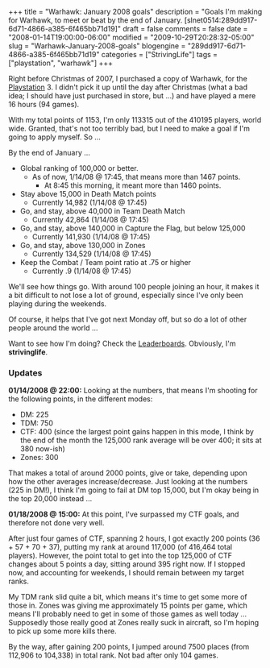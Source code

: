 +++
title = "Warhawk: January 2008 goals"
description = "Goals I'm making for Warhawk, to meet or beat by the end of January. [slnet0514:289dd917-6d71-4866-a385-6f465bb71d19]"
draft = false
comments = false
date = "2008-01-14T19:00:00-06:00"
modified = "2009-10-29T20:28:32-05:00"
slug = "Warhawk-January-2008-goals"
blogengine = "289dd917-6d71-4866-a385-6f465bb71d19"
categories = ["StrivingLife"]
tags = ["playstation", "warhawk"]
+++

<p>Right before Christmas of 2007, I purchased a copy of Warhawk, for the <a href="http://jamesrskemp.net/video_games.xml" target="_blank">Playstation</a> 3. I didn't pick it up until the day after Christmas (what a bad idea; I should have just purchased in store, but ...) and have played a mere 16 hours (94 games).</p>
<p>With my total points of 1153, I'm only 113315 out of the 410195 players, world wide. Granted, that's not too terribly bad, but I need to make a goal if I'm going to apply myself. So ...</p>
<p>By the end of January ...</p>
<ul>
<li>
<div>Global ranking of 100,000 or better.</div>
<ul>
<li>
<div>As of now, 1/14/08 @ 17:45, that means more than 1467 points.</div>
<ul>
<li>
<div>At 8:45 this morning, it meant more than 1460 points.</div>
</li>
</ul>
</li>
</ul>
</li>
<li>
<div>Stay above 15,000 in Death Match points</div>
<ul>
<li>
<div>Currently 14,982 (1/14/08 @ 17:45)</div>
</li>
</ul>
</li>
<li>
<div>Go, and stay, above 40,000 in Team Death Match</div>
<ul>
<li>
<div>Currently 42,864 (1/14/08 @ 17:45)</div>
</li>
</ul>
</li>
<li>
<div>Go, and stay, above 140,000 in Capture the Flag, but below 125,000</div>
<ul>
<li>
<div>Currently 141,930 (1/14/08 @ 17:45)</div>
</li>
</ul>
</li>
<li>
<div>Go, and stay, above 130,000 in Zones</div>
<ul>
<li>
<div>Currently 134,529 (1/14/08 @ 17:45)</div>
</li>
</ul>
</li>
<li>
<div>Keep the Combat / Team point ratio at .75 or higher</div>
<ul>
<li>
<div>Currently .9 (1/14/08 @ 17:45)</div>
</li>
</ul>
</li>
</ul>
<p>We'll see how things go. With around 100 people joining an hour, it makes it a bit difficult to not lose a lot of ground, especially since I've only been playing during the weekends.</p>
<p>Of course, it helps that I've got next Monday off, but so do a lot of other people around the world ...</p>
<p>Want to see how I'm doing? Check the <a href="http://stats.us.playstation.com/Warhawk/Leaderboards.aspx" target="_blank">Leaderboards</a>. Obviously, I'm <strong>strivinglife</strong>.</p>
<h3>Updates</h3>
<p><strong>01/14/2008 @ 22:00:</strong> Looking at the numbers, that means I'm shooting for the following points, in the different modes:</p>
<ul>
<li>DM: 225</li>
<li>TDM: 750</li>
<li>CTF: 400 (since the largest point gains happen in this mode, I think by the end of the month the 125,000 rank average will be over 400; it sits at 380 now-ish)</li>
<li>Zones: 300&nbsp;</li>
</ul>
<p>That makes a total of around 2000&nbsp;points, give or take, depending upon how the other averages increase/decrease. Just looking at the numbers (225 in DM!), I think I'm going to fail at DM top 15,000, but I'm okay being in the top 20,000 instead ...</p>
<p><strong>01/18/2008 @ 15:00:</strong> At this point, I've surpassed&nbsp;my CTF goals, and therefore not done very well.</p>
<p>After just four games of CTF, spanning&nbsp;2 hours, I got exactly 200 points (36 + 57 + 70 + 37), putting my rank&nbsp;at around 117,000 (of 416,464 total players). However, the point total to get into the top 125,000 of CTF changes about 5 points a day, sitting around 395 right now. If I stopped now, and accounting for weekends, I should remain between my target ranks.</p>
<p>My TDM rank slid quite a bit, which means it's time to get some more of those in. Zones was giving me approximately 15 points per game, which means I'll probably need to get in some of those games as well today ... Supposedly those really good at Zones really suck in aircraft, so I'm hoping to pick up some more kills there.</p>
<p>By the way, after gaining 200 points, I jumped around 7500 places (from 112,906 to 104,338) in total rank. Not bad after only 104 games.</p>
<p>&nbsp;</p>
